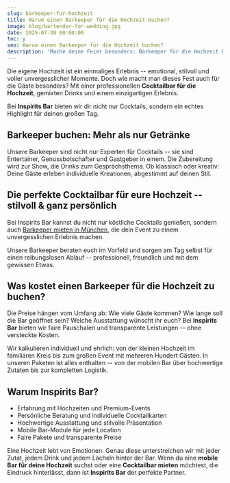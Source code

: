 ```yaml
---
slug: barkeeper-fur-hochzeit
title: Warum einen Barkeeper für die Hochzeit buchen?
image: blog/bartender-for-wedding.jpg
date: 2025-07-30 00:00:00
toc: y
seo: Warum einen Barkeeper für die Hochzeit buchen?
description: 'Mache deine Feier besonders: Barkeeper für die Hochzeit buchen und mit unserer mobilen Bar unvergessliche Genussmomente schaffen.'
---
```

Die eigene Hochzeit ist ein einmaliges Erlebnis -- emotional, stilvoll und voller unvergesslicher Momente. Doch wie macht man dieses Fest auch für die Gäste besonders? Mit einer professionellen **Cocktailbar für die Hochzeit**, gemixten Drinks und einem einzigartigen Erlebnis.

Bei **Inspirits Bar** bieten wir dir nicht nur Cocktails, sondern ein echtes Highlight für deinen großen Tag.

## Barkeeper buchen: Mehr als nur Getränke

Unsere Barkeeper sind nicht nur Experten für Cocktails -- sie sind Entertainer, Genussbotschafter und Gastgeber in einem. Die Zubereitung wird zur Show, die Drinks zum Gesprächsthema. Ob klassisch oder kreativ: Deine Gäste erleben individuelle Kreationen, abgestimmt auf deinen Stil.

## Die perfekte Cocktailbar für eure Hochzeit -- stilvoll & ganz persönlich

Bei Inspirits Bar kannst du nicht nur köstliche Cocktails genießen, sondern auch [Barkeeper mieten in München](/service/barkeeper-mieten-muenchen/), die dein Event zu einem unvergesslichen Erlebnis machen.

Unsere Barkeeper beraten euch im Vorfeld und sorgen am Tag selbst für einen reibungslosen Ablauf -- professionell, freundlich und mit dem gewissen Etwas.

## Was kostet einen Barkeeper für die Hochzeit zu buchen?

Die Preise hängen vom Umfang ab: Wie viele Gäste kommen? Wie lange soll die Bar geöffnet sein? Welche Ausstattung wünscht ihr euch? Bei **Inspirits Bar** bieten wir faire Pauschalen und transparente Leistungen -- ohne versteckte Kosten.

Wir kalkulieren individuell und ehrlich: von der kleinen Hochzeit im familiären Kreis bis zum großen Event mit mehreren Hundert Gästen. In unseren Paketen ist alles enthalten -- von der mobilen Bar über hochwertige Zutaten bis zur kompletten Logistik.

## Warum Inspirits Bar?

- Erfahrung mit Hochzeiten und Premium-Events
- Persönliche Beratung und individuelle Cocktailkarten
- Hochwertige Ausstattung und stilvolle Präsentation
- Mobile Bar-Module für jede Location
- Faire Pakete und transparente Preise

Eine Hochzeit lebt von Emotionen. Genau diese unterstreichen wir mit jeder Zutat, jedem Drink und jedem Lächeln hinter der Bar. Wenn du eine **mobile Bar für deine Hochzeit** suchst oder eine **Cocktailbar mieten** möchtest, die Eindruck hinterlässt, dann ist **Inspirits Bar** der perfekte Partner.
